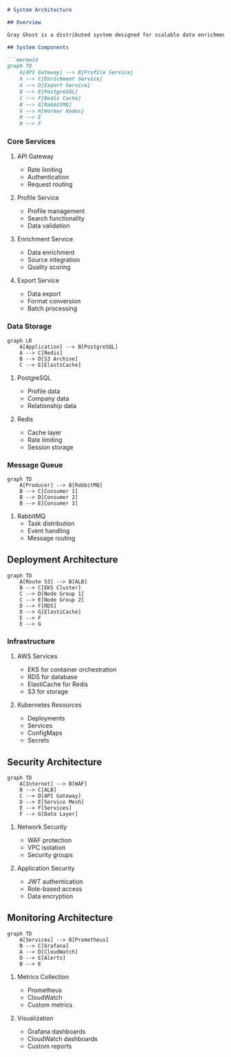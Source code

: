 ```markdown
# System Architecture

## Overview

Gray Ghost is a distributed system designed for scalable data enrichment and processing. The architecture follows microservices principles with event-driven communication.

## System Components

```mermaid
graph TD
    A[API Gateway] --> B[Profile Service]
    A --> C[Enrichment Service]
    A --> D[Export Service]
    B --> E[PostgreSQL]
    C --> F[Redis Cache]
    B --> G[RabbitMQ]
    G --> H[Worker Nodes]
    H --> E
    H --> F
```

### Core Services

1. API Gateway
   - Rate limiting
   - Authentication
   - Request routing

2. Profile Service
   - Profile management
   - Search functionality
   - Data validation

3. Enrichment Service
   - Data enrichment
   - Source integration
   - Quality scoring

4. Export Service
   - Data export
   - Format conversion
   - Batch processing

### Data Storage

```mermaid
graph LR
    A[Application] --> B[PostgreSQL]
    A --> C[Redis]
    B --> D[S3 Archive]
    C --> E[ElastiCache]
```

1. PostgreSQL
   - Profile data
   - Company data
   - Relationship data

2. Redis
   - Cache layer
   - Rate limiting
   - Session storage

### Message Queue

```mermaid
graph TD
    A[Producer] --> B[RabbitMQ]
    B --> C[Consumer 1]
    B --> D[Consumer 2]
    B --> E[Consumer 3]
```

1. RabbitMQ
   - Task distribution
   - Event handling
   - Message routing

## Deployment Architecture

```mermaid
graph TD
    A[Route 53] --> B[ALB]
    B --> C[EKS Cluster]
    C --> D[Node Group 1]
    C --> E[Node Group 2]
    D --> F[RDS]
    D --> G[ElastiCache]
    E --> F
    E --> G
```

### Infrastructure

1. AWS Services
   - EKS for container orchestration
   - RDS for database
   - ElastiCache for Redis
   - S3 for storage

2. Kubernetes Resources
   - Deployments
   - Services
   - ConfigMaps
   - Secrets

## Security Architecture

```mermaid
graph TD
    A[Internet] --> B[WAF]
    B --> C[ALB]
    C --> D[API Gateway]
    D --> E[Service Mesh]
    E --> F[Services]
    F --> G[Data Layer]
```

1. Network Security
   - WAF protection
   - VPC isolation
   - Security groups

2. Application Security
   - JWT authentication
   - Role-based access
   - Data encryption

## Monitoring Architecture

```mermaid
graph TD
    A[Services] --> B[Prometheus]
    B --> C[Grafana]
    A --> D[CloudWatch]
    D --> E[Alerts]
    B --> E
```

1. Metrics Collection
   - Prometheus
   - CloudWatch
   - Custom metrics

2. Visualization
   - Grafana dashboards
   - CloudWatch dashboards
   - Custom reports
```